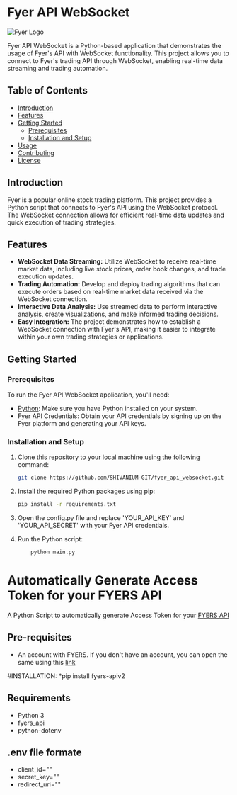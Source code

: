 

# Fyer API WebSocket

![Fyer Logo](https://www.fyer.in/images/logo_blue.svg)

Fyer API WebSocket is a Python-based application that demonstrates the usage of Fyer's API with WebSocket functionality. This project allows you to connect to Fyer's trading API through WebSocket, enabling real-time data streaming and trading automation.

## Table of Contents

- [Introduction](#introduction)
- [Features](#features)
- [Getting Started](#getting-started)
  - [Prerequisites](#prerequisites)
  - [Installation and Setup](#installation-and-setup)
- [Usage](#usage)
- [Contributing](#contributing)
- [License](#license)

## Introduction

Fyer is a popular online stock trading platform. This project provides a Python script that connects to Fyer's API using the WebSocket protocol. The WebSocket connection allows for efficient real-time data updates and quick execution of trading strategies.

## Features

- **WebSocket Data Streaming:** Utilize WebSocket to receive real-time market data, including live stock prices, order book changes, and trade execution updates.
- **Trading Automation:** Develop and deploy trading algorithms that can execute orders based on real-time market data received via the WebSocket connection.
- **Interactive Data Analysis:** Use streamed data to perform interactive analysis, create visualizations, and make informed trading decisions.
- **Easy Integration:** The project demonstrates how to establish a WebSocket connection with Fyer's API, making it easier to integrate within your own trading strategies or applications.

## Getting Started

### Prerequisites

To run the Fyer API WebSocket application, you'll need:

- [Python](https://www.python.org/downloads/): Make sure you have Python installed on your system.
- Fyer API Credentials: Obtain your API credentials by signing up on the Fyer platform and generating your API keys.

### Installation and Setup

1. Clone this repository to your local machine using the following command:

   ```bash
   git clone https://github.com/SHIVANIUM-GIT/fyer_api_websocket.git
    ```
    

2. Install the required Python packages using pip:
    ```bash
    pip install -r requirements.txt
    ``````

  
3. Open the config.py file and replace 'YOUR_API_KEY' and 'YOUR_API_SECRET' with your Fyer API  credentials.

4. Run the Python script:
    ```bash
        python main.py
    ```





# Automatically Generate Access Token for your FYERS API

A Python Script to automatically generate Access Token for your [FYERS API](https://fyers.in?id=XS12141)

## Pre-requisites
* An account with FYERS. If you don't have an account, you can open the same using this [link](https://open-an-account.fyers.in/?id=XS12141)

#INSTALLATION:
*pip install fyers-apiv2

## Requirements
* Python 3
* fyers_api
* python-dotenv

## .env file formate
* client_id=""
* secret_key=""
* redirect_uri=""
